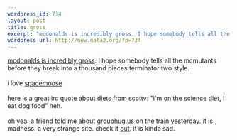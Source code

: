 ```yaml
--- 
wordpress_id: 734
layout: post
title: gross
excerpt: "mcdonalds is incredibly gross. I hope somebody tells all the mcmutants before they break into a thousand pieces terminator two style.i love spacemoosehere is a great irc quote about diets from scottv: \"i'm on the science diet, I eat dog food\" heh. "
wordpress_url: http://new.nata2.org/?p=734
---
```

<a href="http://www.nypost.com/entertainment/16393.htm">mcdonalds is incredibly gross</a>. I hope somebody tells all the mcmutants before they break into a thousand pieces terminator two style.<br/><br/>i love <a href="http://dopeman.org/spacemoose/fellatio_barn.gif">spacemoose</a><br/><br/>here is a great irc quote about diets from scottv: "i'm on the science diet, I eat dog food" heh. <br/><br/>oh yea. a friend told me about <a href="http://grouphug.us/">grouphug.us</a> on the train yesterday. it is madness. a very strange site. check it <a href="http://grouphug.us/random">out</a>. it is kinda sad. 
